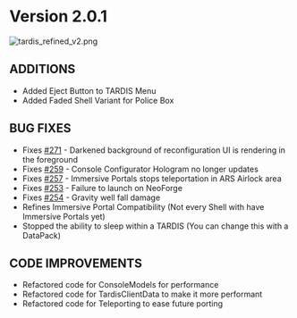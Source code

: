 # Version 2.0.1

![tardis_refined_v2.png](tardis_refined_v2.png)

## ADDITIONS
- Added Eject Button to TARDIS Menu
- Added Faded Shell Variant for Police Box

## BUG FIXES
+ Fixes [#271](https://github.com/WhoCraft/TardisRefined/issues/271) - Darkened background of reconfiguration UI is rendering in the foreground
+ Fixes [#259](https://github.com/WhoCraft/TardisRefined/issues/259) - Console Configurator Hologram no longer updates
+ Fixes [#257](https://github.com/WhoCraft/TardisRefined/issues/257) - Immersive Portals stops teleportation in ARS Airlock area
+ Fixes [#253](https://github.com/WhoCraft/TardisRefined/issues/253) - Failure to launch on NeoForge
+ Fixes [#254](https://github.com/WhoCraft/TardisRefined/issues/254) - Gravity well fall damage
+ Refines Immersive Portal Compatibility (Not every Shell with have Immersive Portals yet)
+ Stopped the ability to sleep within a TARDIS (You can change this with a DataPack)


## CODE IMPROVEMENTS
+ Refactored code for ConsoleModels for performance
+ Refactored code for TardisClientData to make it more performant
+ Refactored code for Teleporting to ease future porting
